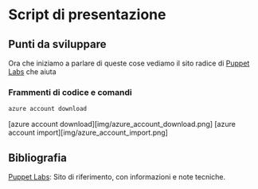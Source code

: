 # Script di presentazione

## Punti da sviluppare
Ora che iniziamo a parlare di queste cose vediamo il sito radice di [Puppet Labs][1] che aiuta 



### Frammenti di codice e comandi

```zsh
azure account download

```

[azure account download][img/azure_account_download.png]
[azure account import][img/azure_account_import.png]

## Bibliografia

[Puppet Labs][1]: Sito di riferimento, con informazioni e note tecniche.


[1]: http://puppetlabs.com/		"Puppet Labs"

